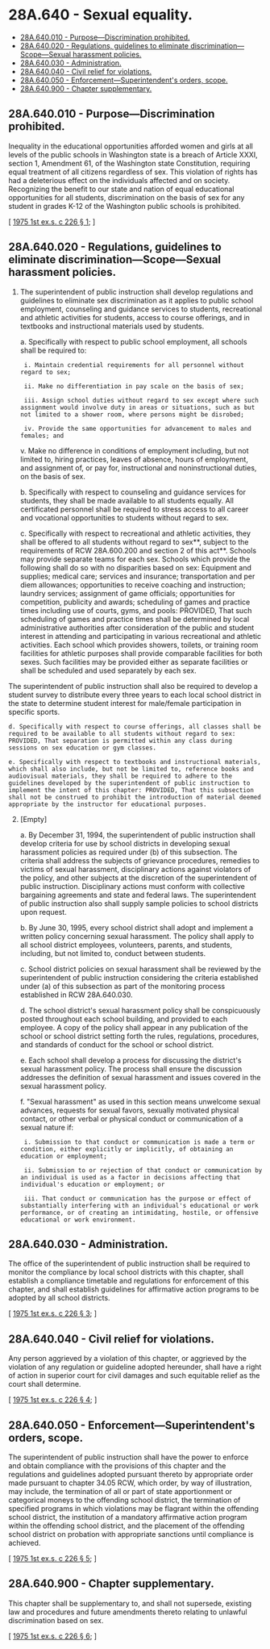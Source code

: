 # 28A.640 - Sexual equality.
* [28A.640.010 - Purpose—Discrimination prohibited.](#28a640010---purposediscrimination-prohibited)
* [28A.640.020 - Regulations, guidelines to eliminate discrimination—Scope—Sexual harassment policies.](#28a640020---regulations-guidelines-to-eliminate-discriminationscopesexual-harassment-policies)
* [28A.640.030 - Administration.](#28a640030---administration)
* [28A.640.040 - Civil relief for violations.](#28a640040---civil-relief-for-violations)
* [28A.640.050 - Enforcement—Superintendent's orders, scope.](#28a640050---enforcementsuperintendents-orders-scope)
* [28A.640.900 - Chapter supplementary.](#28a640900---chapter-supplementary)
## 28A.640.010 - Purpose—Discrimination prohibited.
Inequality in the educational opportunities afforded women and girls at all levels of the public schools in Washington state is a breach of Article XXXI, section 1, Amendment 61, of the Washington state Constitution, requiring equal treatment of all citizens regardless of sex. This violation of rights has had a deleterious effect on the individuals affected and on society. Recognizing the benefit to our state and nation of equal educational opportunities for all students, discrimination on the basis of sex for any student in grades K-12 of the Washington public schools is prohibited.

\[ [1975 1st ex.s. c 226 § 1](http://leg.wa.gov/CodeReviser/documents/sessionlaw/1975ex1c226.pdf?cite=1975%201st%20ex.s.%20c%20226%20§%201); \]

## **28A.640.020 - Regulations, guidelines to eliminate discrimination—Scope—Sexual harassment policies.**
1. The superintendent of public instruction shall develop regulations and guidelines to eliminate sex discrimination as it applies to public school employment, counseling and guidance services to students, recreational and athletic activities for students, access to course offerings, and in textbooks and instructional materials used by students.

    a. Specifically with respect to public school employment, all schools shall be required to:

        i. Maintain credential requirements for all personnel without regard to sex;

        ii. Make no differentiation in pay scale on the basis of sex;

        iii. Assign school duties without regard to sex except where such assignment would involve duty in areas or situations, such as but not limited to a shower room, where persons might be disrobed;

        iv. Provide the same opportunities for advancement to males and females; and

    v. Make no difference in conditions of employment including, but not limited to, hiring practices, leaves of absence, hours of employment, and assignment of, or pay for, instructional and noninstructional duties, on the basis of sex.

    b. Specifically with respect to counseling and guidance services for students, they shall be made available to all students equally. All certificated personnel shall be required to stress access to all career and vocational opportunities to students without regard to sex.

    c. Specifically with respect to recreational and athletic activities, they shall be offered to all students without regard to sex**, subject to the requirements of RCW 28A.600.200 and section 2 of this act**. Schools may provide separate teams for each sex. Schools which provide the following shall do so with no disparities based on sex: Equipment and supplies; medical care; services and insurance; transportation and per diem allowances; opportunities to receive coaching and instruction; laundry services; assignment of game officials; opportunities for competition, publicity and awards; scheduling of games and practice times including use of courts, gyms, and pools: PROVIDED, That such scheduling of games and practice times shall be determined by local administrative authorities after consideration of the public and student interest in attending and participating in various recreational and athletic activities. Each school which provides showers, toilets, or training room facilities for athletic purposes shall provide comparable facilities for both sexes. Such facilities may be provided either as separate facilities or shall be scheduled and used separately by each sex.

The superintendent of public instruction shall also be required to develop a student survey to distribute every three years to each local school district in the state to determine student interest for male/female participation in specific sports.

    d. Specifically with respect to course offerings, all classes shall be required to be available to all students without regard to sex: PROVIDED, That separation is permitted within any class during sessions on sex education or gym classes.

    e. Specifically with respect to textbooks and instructional materials, which shall also include, but not be limited to, reference books and audiovisual materials, they shall be required to adhere to the guidelines developed by the superintendent of public instruction to implement the intent of this chapter: PROVIDED, That this subsection shall not be construed to prohibit the introduction of material deemed appropriate by the instructor for educational purposes.

2. [Empty]

    a. By December 31, 1994, the superintendent of public instruction shall develop criteria for use by school districts in developing sexual harassment policies as required under (b) of this subsection. The criteria shall address the subjects of grievance procedures, remedies to victims of sexual harassment, disciplinary actions against violators of the policy, and other subjects at the discretion of the superintendent of public instruction. Disciplinary actions must conform with collective bargaining agreements and state and federal laws. The superintendent of public instruction also shall supply sample policies to school districts upon request.

    b. By June 30, 1995, every school district shall adopt and implement a written policy concerning sexual harassment. The policy shall apply to all school district employees, volunteers, parents, and students, including, but not limited to, conduct between students.

    c. School district policies on sexual harassment shall be reviewed by the superintendent of public instruction considering the criteria established under (a) of this subsection as part of the monitoring process established in RCW 28A.640.030.

    d. The school district's sexual harassment policy shall be conspicuously posted throughout each school building, and provided to each employee. A copy of the policy shall appear in any publication of the school or school district setting forth the rules, regulations, procedures, and standards of conduct for the school or school district.

    e. Each school shall develop a process for discussing the district's sexual harassment policy. The process shall ensure the discussion addresses the definition of sexual harassment and issues covered in the sexual harassment policy.

    f. "Sexual harassment" as used in this section means unwelcome sexual advances, requests for sexual favors, sexually motivated physical contact, or other verbal or physical conduct or communication of a sexual nature if:

        i. Submission to that conduct or communication is made a term or condition, either explicitly or implicitly, of obtaining an education or employment;

        ii. Submission to or rejection of that conduct or communication by an individual is used as a factor in decisions affecting that individual's education or employment; or

        iii. That conduct or communication has the purpose or effect of substantially interfering with an individual's educational or work performance, or of creating an intimidating, hostile, or offensive educational or work environment.

## 28A.640.030 - Administration.
The office of the superintendent of public instruction shall be required to monitor the compliance by local school districts with this chapter, shall establish a compliance timetable and regulations for enforcement of this chapter, and shall establish guidelines for affirmative action programs to be adopted by all school districts.

\[ [1975 1st ex.s. c 226 § 3](http://leg.wa.gov/CodeReviser/documents/sessionlaw/1975ex1c226.pdf?cite=1975%201st%20ex.s.%20c%20226%20§%203); \]

## 28A.640.040 - Civil relief for violations.
Any person aggrieved by a violation of this chapter, or aggrieved by the violation of any regulation or guideline adopted hereunder, shall have a right of action in superior court for civil damages and such equitable relief as the court shall determine.

\[ [1975 1st ex.s. c 226 § 4](http://leg.wa.gov/CodeReviser/documents/sessionlaw/1975ex1c226.pdf?cite=1975%201st%20ex.s.%20c%20226%20§%204); \]

## 28A.640.050 - Enforcement—Superintendent's orders, scope.
The superintendent of public instruction shall have the power to enforce and obtain compliance with the provisions of this chapter and the regulations and guidelines adopted pursuant thereto by appropriate order made pursuant to chapter 34.05 RCW, which order, by way of illustration, may include, the termination of all or part of state apportionment or categorical moneys to the offending school district, the termination of specified programs in which violations may be flagrant within the offending school district, the institution of a mandatory affirmative action program within the offending school district, and the placement of the offending school district on probation with appropriate sanctions until compliance is achieved.

\[ [1975 1st ex.s. c 226 § 5](http://leg.wa.gov/CodeReviser/documents/sessionlaw/1975ex1c226.pdf?cite=1975%201st%20ex.s.%20c%20226%20§%205); \]

## 28A.640.900 - Chapter supplementary.
This chapter shall be supplementary to, and shall not supersede, existing law and procedures and future amendments thereto relating to unlawful discrimination based on sex.

\[ [1975 1st ex.s. c 226 § 6](http://leg.wa.gov/CodeReviser/documents/sessionlaw/1975ex1c226.pdf?cite=1975%201st%20ex.s.%20c%20226%20§%206); \]

